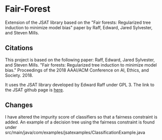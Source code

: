 # Fair-Forest
Extension of the JSAT library based on the "Fair forests: Regularized tree induction to minimize model bias" paper by Raff, Edward, Jared Sylvester, and Steven Mills.

## Citations

This project is based on the following paper:
Raff, Edward, Jared Sylvester, and Steven Mills. "Fair forests: Regularized tree induction to minimize model bias." Proceedings of the 2018 AAAI/ACM Conference on AI, Ethics, and Society. 2018.

It uses the JSAT library developed by Edward Raff under GPL 3. The link to the JSAT github page is [here](https://github.com/EdwardRaff/JSAT).

## Changes

I have altered the impurity score of classifiers so that a fairness constraint is added. An example of a decision tree using the fairness constraint is found under src/main/java/com/examples/jsatexamples/ClassificationExample.java
